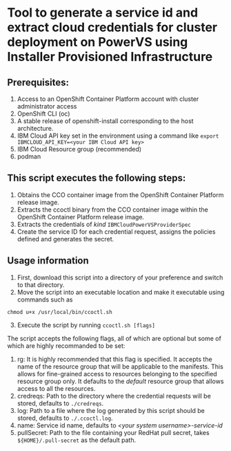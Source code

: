 # Tool to generate a service id and extract cloud credentials for cluster deployment on PowerVS using Installer Provisioned Infrastructure
## Prerequisites:
1. Access to an OpenShift Container Platform account with cluster administrator access
2. OpenShift CLI (oc)
3. A stable release of openshift-install corresponding to the host architecture.
4. IBM Cloud API key set in the environment using a command like
`export IBMCLOUD_API_KEY=<your IBM Cloud API key>`
5. IBM Cloud Resource group (recommended)
6. podman

## This script executes the following steps:
1. Obtains the CCO container image from the OpenShift Container Platform release image.
2. Extracts the ccoctl binary from the CCO container image within the OpenShift Container Platform release image.
3. Extracts the credentials of _kind_ `IBMCloudPowerVSProviderSpec`
4. Create the service ID for each credential request, assigns the policies defined and generates the secret.

## Usage information
1. First, download this script into a directory of your preference and switch to that directory.
2. Move the script into an executable location and make it executable using commands such as 
```mv ccoctl.sh /usr/local/bin
chmod u+x /usr/local/bin/ccoctl.sh
```
3. Execute the script by running
`ccoctl.sh [flags]`

The script accepts the following flags, all of which are optional but some of which are highly recommanded to be set:
1. rg: It is highly recommended that this flag is specified. It accepts the name of the resource group that will be applicable to the manifests. This allows for fine-grained access to resources belonging to the specified resource group only. It defaults to the _default_ resource group that allows access to all the resources.
2. credreqs: Path to the directory where the credential requests will be stored, defaults to `./credreqs`.
3. log: Path to a file where the log generated by this script should be stored, defaults to `./.ccoctl.log`.
4. name: Service id name, defaults to _\<your system username>\-service-id_
5. pullSecret: Path to the file containing your RedHat pull secret, takes `${HOME}/.pull-secret` as the default path.
